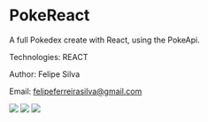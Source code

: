 # PokeReact
A full Pokedex create with React, using the PokeApi.

Technologies: REACT

Author: Felipe Silva

Email: felipeferreirasilva@gmail.com

![](https://i.ibb.co/FW0dqms/pk03.png)
![](https://i.ibb.co/wzvxLgQ/pk02.png)
![](https://i.ibb.co/7gm1gbQ/pk01.png)
